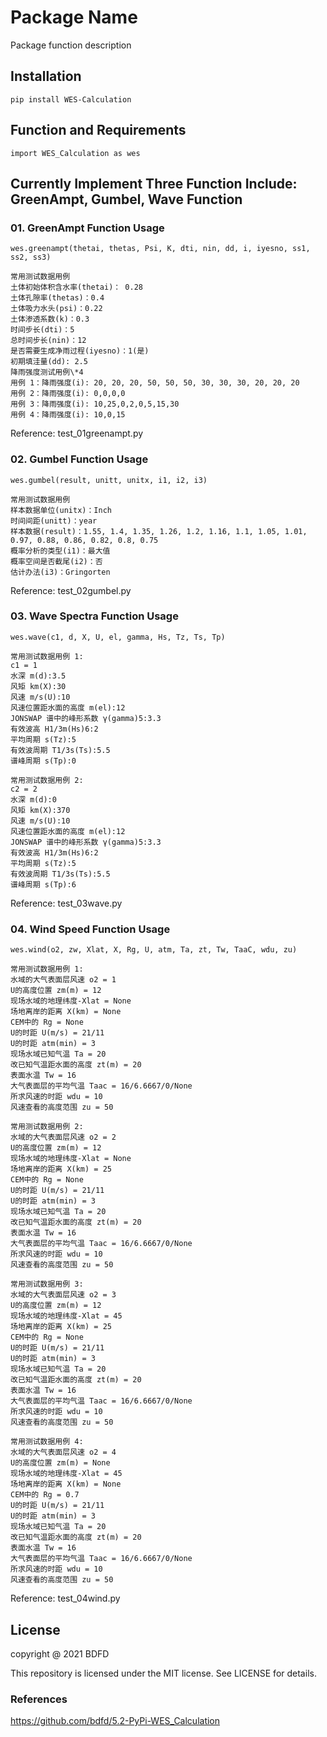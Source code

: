 <!--
 * @Author: BDFD
 * @Date: 2021-10-27 18:39:19
 * @LastEditTime: 2022-04-26 11:42:56
 * @LastEditors: BDFD
 * @Description: In User Settings Edit
 * @FilePath: \5.2-PyPi-WES_Calculation\README.md
-->

# Package Name

Package function description

## Installation

`pip install WES-Calculation`

## Function and Requirements

`import WES_Calculation as wes`

## Currently Implement Three Function Include: GreenAmpt, Gumbel, Wave Function

### 01. GreenAmpt Function Usage

`wes.greenampt(thetai, thetas, Psi, K, dti, nin, dd, i, iyesno, ss1, ss2, ss3)`

```
常用测试数据用例
土体初始体积含水率(thetai)： 0.28
土体孔隙率(thetas)：0.4
土体吸力水头(psi)：0.22
土体渗透系数(k)：0.3
时间步长(dti)：5
总时间步长(nin)：12
是否需要生成净雨过程(iyesno)：1(是)
初期填洼量(dd): 2.5
降雨强度测试用例\*4
用例 1：降雨强度(i): 20, 20, 20, 50, 50, 50, 30, 30, 30, 20, 20, 20
用例 2：降雨强度(i): 0,0,0,0
用例 3：降雨强度(i): 10,25,0,2,0,5,15,30
用例 4：降雨强度(i): 10,0,15
```

Reference: test_01greenampt.py

### 02. Gumbel Function Usage

`wes.gumbel(result, unitt, unitx, i1, i2, i3)`

```
常用测试数据用例
样本数据单位(unitx)：Inch
时间间距(unitt)：year
样本数据(result)：1.55, 1.4, 1.35, 1.26, 1.2, 1.16, 1.1, 1.05, 1.01, 0.97, 0.88, 0.86, 0.82, 0.8, 0.75
概率分析的类型(i1)：最大值
概率空间是否截尾(i2)：否
估计办法(i3)：Gringorten
```

Reference: test_02gumbel.py

### 03. Wave Spectra Function Usage

`wes.wave(c1, d, X, U, el, gamma, Hs, Tz, Ts, Tp)`

```
常用测试数据用例 1:
c1 = 1
水深 m(d):3.5
风矩 km(X):30
风速 m/s(U):10
风速位置距水面的高度 m(el):12
JONSWAP 谱中的峰形系数 γ(gamma)5:3.3
有效波高 H1/3m(Hs)6:2
平均周期 s(Tz):5
有效波周期 T1/3s(Ts):5.5
谱峰周期 s(Tp):0
```

```
常用测试数据用例 2:
c2 = 2
水深 m(d):0
风矩 km(X):370
风速 m/s(U):10
风速位置距水面的高度 m(el):12
JONSWAP 谱中的峰形系数 γ(gamma)5:3.3
有效波高 H1/3m(Hs)6:2
平均周期 s(Tz):5
有效波周期 T1/3s(Ts):5.5
谱峰周期 s(Tp):6
```

Reference: test_03wave.py

### 04. Wind Speed Function Usage

`wes.wind(o2, zw, Xlat, X, Rg, U, atm, Ta, zt, Tw, TaaC, wdu, zu)`

```
常用测试数据用例 1:
水域的大气表面层风速 o2 = 1
U的高度位置 zm(m) = 12
现场水域的地理纬度-Xlat = None
场地离岸的距离 X(km) = None
CEM中的 Rg = None
U的时距 U(m/s) = 21/11
U的时距 atm(min) = 3
现场水域已知气温 Ta = 20
改已知气温距水面的高度 zt(m) = 20
表面水温 Tw = 16
大气表面层的平均气温 Taac = 16/6.6667/0/None
所求风速的时距 wdu = 10
风速查看的高度范围 zu = 50
```

```
常用测试数据用例 2:
水域的大气表面层风速 o2 = 2
U的高度位置 zm(m) = 12
现场水域的地理纬度-Xlat = None
场地离岸的距离 X(km) = 25
CEM中的 Rg = None
U的时距 U(m/s) = 21/11
U的时距 atm(min) = 3
现场水域已知气温 Ta = 20
改已知气温距水面的高度 zt(m) = 20
表面水温 Tw = 16
大气表面层的平均气温 Taac = 16/6.6667/0/None
所求风速的时距 wdu = 10
风速查看的高度范围 zu = 50
```

```
常用测试数据用例 3:
水域的大气表面层风速 o2 = 3
U的高度位置 zm(m) = 12
现场水域的地理纬度-Xlat = 45
场地离岸的距离 X(km) = 25
CEM中的 Rg = None
U的时距 U(m/s) = 21/11
U的时距 atm(min) = 3
现场水域已知气温 Ta = 20
改已知气温距水面的高度 zt(m) = 20
表面水温 Tw = 16
大气表面层的平均气温 Taac = 16/6.6667/0/None
所求风速的时距 wdu = 10
风速查看的高度范围 zu = 50
```

```
常用测试数据用例 4:
水域的大气表面层风速 o2 = 4
U的高度位置 zm(m) = None
现场水域的地理纬度-Xlat = 45
场地离岸的距离 X(km) = None
CEM中的 Rg = 0.7
U的时距 U(m/s) = 21/11
U的时距 atm(min) = 3
现场水域已知气温 Ta = 20
改已知气温距水面的高度 zt(m) = 20
表面水温 Tw = 16
大气表面层的平均气温 Taac = 16/6.6667/0/None
所求风速的时距 wdu = 10
风速查看的高度范围 zu = 50
```

Reference: test_04wind.py

## License

copyright @ 2021 BDFD

This repository is licensed under the MIT license. See LICENSE for details.

### References

https://github.com/bdfd/5.2-PyPi-WES_Calculation

```

```

```

```
